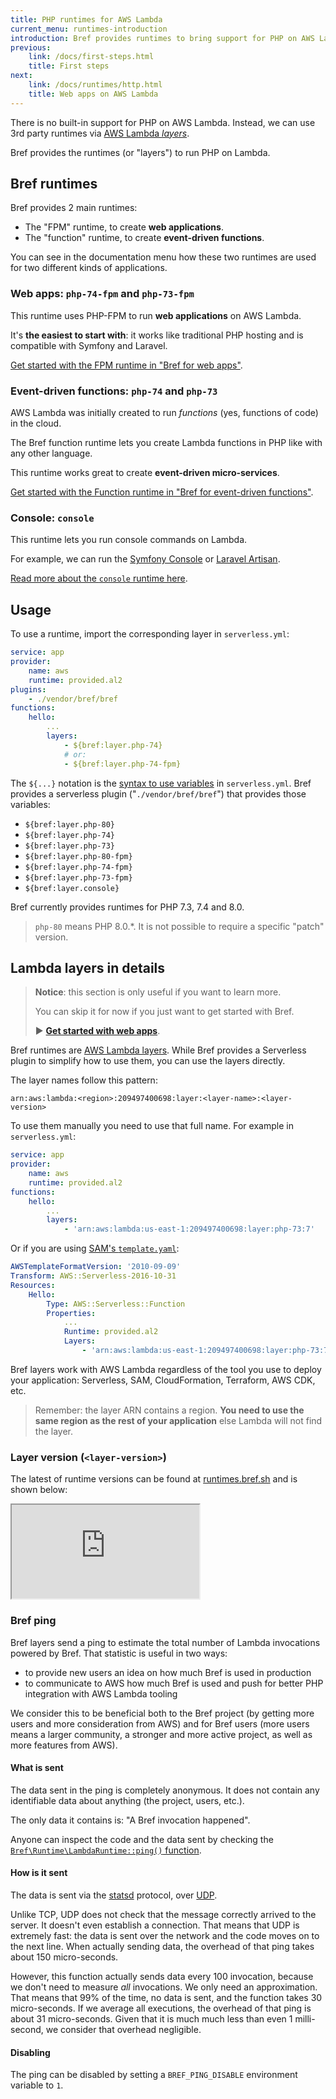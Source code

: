 ```yaml
---
title: PHP runtimes for AWS Lambda
current_menu: runtimes-introduction
introduction: Bref provides runtimes to bring support for PHP on AWS Lambda.
previous:
    link: /docs/first-steps.html
    title: First steps
next:
    link: /docs/runtimes/http.html
    title: Web apps on AWS Lambda
---
```


There is no built-in support for PHP on AWS Lambda. Instead, we can use 3rd party runtimes via [AWS Lambda *layers*](https://docs.aws.amazon.com/lambda/latest/dg/configuration-layers.html).

Bref provides the runtimes (or "layers") to run PHP on Lambda.

## Bref runtimes

Bref provides 2 main runtimes:

- The "FPM" runtime, to create **web applications**.
- The "function" runtime, to create **event-driven functions**.

You can see in the documentation menu how these two runtimes are used for two different kinds of applications.

### Web apps: `php-74-fpm` and `php-73-fpm`

This runtime uses PHP-FPM to run **web applications** on AWS Lambda.

It's **the easiest to start with**: it works like traditional PHP hosting and is compatible with Symfony and Laravel.

[Get started with the FPM runtime in "Bref for web apps"](/docs/runtimes/http.md).

### Event-driven functions: `php-74` and `php-73`

AWS Lambda was initially created to run _functions_ (yes, functions of code) in the cloud.

The Bref function runtime lets you create Lambda functions in PHP like with any other language.

This runtime works great to create **event-driven micro-services**.

[Get started with the Function runtime in "Bref for event-driven functions"](/docs/runtimes/function.md).

### Console: `console`

This runtime lets you run console commands on Lambda.

For example, we can run the [Symfony Console](https://symfony.com/doc/master/components/console.html) or [Laravel Artisan](https://laravel.com/docs/5.8/artisan).

[Read more about the `console` runtime here](/docs/runtimes/console.md).

## Usage

To use a runtime, import the corresponding layer in `serverless.yml`:

```yaml
service: app
provider:
    name: aws
    runtime: provided.al2
plugins:
    - ./vendor/bref/bref
functions:
    hello:
        ...
        layers:
            - ${bref:layer.php-74}
            # or:
            - ${bref:layer.php-74-fpm}
```

The `${...}` notation is the [syntax to use variables](https://serverless.com/framework/docs/providers/aws/guide/variables/) in `serverless.yml`. Bref provides a serverless plugin ("`./vendor/bref/bref`") that provides those variables:

- `${bref:layer.php-80}`
- `${bref:layer.php-74}`
- `${bref:layer.php-73}`
- `${bref:layer.php-80-fpm}`
- `${bref:layer.php-74-fpm}`
- `${bref:layer.php-73-fpm}`
- `${bref:layer.console}`

Bref currently provides runtimes for PHP 7.3, 7.4 and 8.0.

> `php-80` means PHP 8.0.\*. It is not possible to require a specific "patch" version.

## Lambda layers in details

> **Notice**: this section is only useful if you want to learn more.
>
> You can skip it for now if you just want to get started with Bref.
>
> ▶ [**Get started with web apps**](/docs/runtimes/http.md).

Bref runtimes are [AWS Lambda layers](https://docs.aws.amazon.com/lambda/latest/dg/configuration-layers.html). While Bref provides a Serverless plugin to simplify how to use them, you can use the layers directly.

The layer names follow this pattern:

```
arn:aws:lambda:<region>:209497400698:layer:<layer-name>:<layer-version>
```

To use them manually you need to use that full name. For example in `serverless.yml`:

```yaml
service: app
provider:
    name: aws
    runtime: provided.al2
functions:
    hello:
        ...
        layers:
            - 'arn:aws:lambda:us-east-1:209497400698:layer:php-73:7'
```

Or if you are using [SAM's `template.yaml`](https://aws.amazon.com/serverless/sam/):

```yaml
AWSTemplateFormatVersion: '2010-09-09'
Transform: AWS::Serverless-2016-10-31
Resources:
    Hello:
        Type: AWS::Serverless::Function
        Properties:
            ...
            Runtime: provided.al2
            Layers:
                - 'arn:aws:lambda:us-east-1:209497400698:layer:php-73:7'
```

Bref layers work with AWS Lambda regardless of the tool you use to deploy your application: Serverless, SAM, CloudFormation, Terraform, AWS CDK, etc.

> Remember: the layer ARN contains a region. **You need to use the same region as the rest of your application** else Lambda will not find the layer.

### Layer version (`<layer-version>`)

The latest of runtime versions can be found at [runtimes.bref.sh](https://runtimes.bref.sh/) and is shown below:

<iframe src="https://runtimes.bref.sh/embedded" class="w-full h-96"></iframe>

### Bref ping

Bref layers send a ping to estimate the total number of Lambda invocations powered by Bref. That statistic is useful in two ways:

- to provide new users an idea on how much Bref is used in production
- to communicate to AWS how much Bref is used and push for better PHP integration with AWS Lambda tooling

We consider this to be beneficial both to the Bref project (by getting more users and more consideration from AWS) and for Bref users (more users means a larger community, a stronger and more active project, as well as more features from AWS).

#### What is sent

The data sent in the ping is completely anonymous. It does not contain any identifiable data about anything (the project, users, etc.).

The only data it contains is: "A Bref invocation happened".

Anyone can inspect the code and the data sent by checking the [`Bref\Runtime\LambdaRuntime::ping()` function](https://github.com/brefphp/bref/blob/master/src/Runtime/LambdaRuntime.php#L328).

#### How is it sent

The data is sent via the [statsd](https://github.com/statsd/statsd) protocol, over [UDP](https://en.wikipedia.org/wiki/User_Datagram_Protocol).

Unlike TCP, UDP does not check that the message correctly arrived to the server.
It doesn't even establish a connection. That means that UDP is extremely fast:
the data is sent over the network and the code moves on to the next line.
When actually sending data, the overhead of that ping takes about 150 micro-seconds.

However, this function actually sends data every 100 invocation, because we don't
need to measure *all* invocations. We only need an approximation.
That means that 99% of the time, no data is sent, and the function takes 30 micro-seconds.
If we average all executions, the overhead of that ping is about 31 micro-seconds.
Given that it is much much less than even 1 milli-second, we consider that overhead negligible.

#### Disabling

The ping can be disabled by setting a `BREF_PING_DISABLE` environment variable to `1`.
